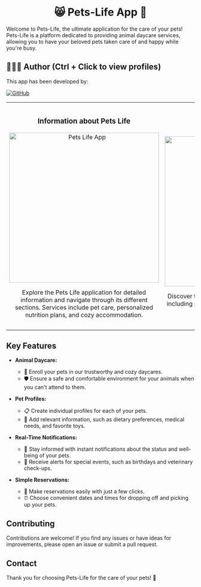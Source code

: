 <h1 align="center">😸 Pets-Life App 🐶</h1>

Welcome to Pets-Life, the ultimate application for the care of your pets! Pets-Life is a platform dedicated to providing animal daycare services, allowing you to have your beloved pets taken care of and happy while you're busy.

## 🙆👨‍💻 Author (Ctrl + Click to view profiles)
This app has been developed by:

[![GitHub](https://img.shields.io/badge/GitHub-Alejandro%20David%20Arzola%20Saavedra-red?style=flat-square&logo=github)](https://github.com/AlejandroDavidArzolaSaavedra)

<table>
  <tr>
    <td width="50%">
      <h3 align="center">Information about Pets Life</h3>
      <div align="center">
        <img src="https://github.com/AlejandroDavidArzolaSaavedra/Pets-Life-App/assets/90756437/3dc8b94b-7ed1-4ed4-8c08-c31ce495cef9" width="400" alt="Pets Life App">
        <p>Explore the Pets Life application for detailed information and navigate through its different sections. Services include pet care, personalized nutrition plans, and cozy accommodation.</p>
      </div>
    </td>
    <td width="50%">
      <br>
      <h3 align="center">Pets Life Services</h3>
      <div align="center">
        <img src="https://github.com/AlejandroDavidArzolaSaavedra/Pets-Life-App/assets/90756437/e7f56bee-2d40-49bc-b74e-c2245db0addf" width="400" alt="Pets Life App">
        <br>
        <p>Discover the range of services offered by Pets Life, including pet care, personalized nutrition plans, and comfortable accommodation.</p>
        <p>   </p>
        <br>
      </div>
    </td>
  </tr>
</table>




## Key Features

- **Animal Daycare:**
  - 🏡 Enroll your pets in our trustworthy and cozy daycares.
  - 🛡️ Ensure a safe and comfortable environment for your animals when you can't attend to them.

- **Pet Profiles:**
  - 📋 Create individual profiles for each of your pets.
  - 🍖 Add relevant information, such as dietary preferences, medical needs, and favorite toys.

- **Real-Time Notifications:**
  - 📲 Stay informed with instant notifications about the status and well-being of your pets.
  - 🎉 Receive alerts for special events, such as birthdays and veterinary check-ups.

- **Simple Reservations:**
  - 📅 Make reservations easily with just a few clicks.
  - ⏰ Choose convenient dates and times for dropping off and picking up your pets.

## Contributing

Contributions are welcome! If you find any issues or have ideas for improvements, please open an issue or submit a pull request.

## Contact

Thank you for choosing Pets-Life for the care of your pets! 🐾
